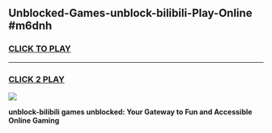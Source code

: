 
## Unblocked-Games-unblock-bilibili-Play-Online #m6dnh
<h3>
<a href="https://news.freeplayer.one?title=unblock-bilibili&ref=3">CLICK TO PLAY</a></h3>
<hr>

<h3>
<a href="https://news.freeplayer.one?title=unblock-bilibili&ref=3">CLICK 2 PLAY</a>
  
</h3>

<a href="https://news.freeplayer.one?title=unblock-bilibili&ref=3"><img src="https://clearcache.store/games.png"></a>


**unblock-bilibili games unblocked: Your Gateway to Fun and Accessible Online Gaming**
